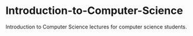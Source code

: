 # Introduction-to-Computer-Science
Introduction to Computer Science lectures for computer science students.
